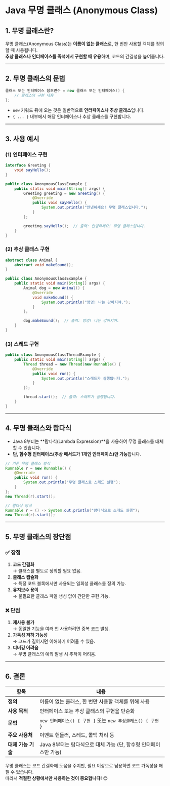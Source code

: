# **Java 무명 클래스 (Anonymous Class)**

## **1. 무명 클래스란?**
무명 클래스(Anonymous Class)는 **이름이 없는 클래스**로, 한 번만 사용할 객체를 정의할 때 사용됩니다.  
**추상 클래스나 인터페이스를 즉석에서 구현할 때 유용**하며, 코드의 간결성을 높여줍니다. 

---

## **2. 무명 클래스의 문법**
```java
클래스 또는 인터페이스 참조변수 = new 클래스 또는 인터페이스() {
    // 클래스의 구현 내용
};
```
- `new` 키워드 뒤에 오는 것은 일반적으로 **인터페이스나 추상 클래스**입니다.
- `{ ... }` 내부에서 해당 인터페이스나 추상 클래스를 구현합니다.

---

## **3. 사용 예시**

### **(1) 인터페이스 구현**
```java
interface Greeting {
    void sayHello();
}

public class AnonymousClassExample {
    public static void main(String[] args) {
        Greeting greeting = new Greeting() {
            @Override
            public void sayHello() {
                System.out.println("안녕하세요! 무명 클래스입니다.");
            }
        };

        greeting.sayHello();  // 출력: 안녕하세요! 무명 클래스입니다.
    }
}
```

### **(2) 추상 클래스 구현**
```java
abstract class Animal {
    abstract void makeSound();
}

public class AnonymousClassExample {
    public static void main(String[] args) {
        Animal dog = new Animal() {
            @Override
            void makeSound() {
                System.out.println("멍멍! 나는 강아지야.");
            }
        };

        dog.makeSound();  // 출력: 멍멍! 나는 강아지야.
    }
}
```

### **(3) 스레드 구현**
```java
public class AnonymousClassThreadExample {
    public static void main(String[] args) {
        Thread thread = new Thread(new Runnable() {
            @Override
            public void run() {
                System.out.println("스레드가 실행됩니다.");
            }
        });

        thread.start();  // 출력: 스레드가 실행됩니다.
    }
}
```

---

## **4. 무명 클래스와 람다식**
- Java 8부터는 **람다식(Lambda Expression)**을 사용하여 무명 클래스를 대체할 수 있습니다.
- **단, 함수형 인터페이스(추상 메서드가 1개인 인터페이스)만 가능**합니다.

```java
// 기존 무명 클래스 방식
Runnable r = new Runnable() {
    @Override
    public void run() {
        System.out.println("무명 클래스로 스레드 실행");
    }
};
new Thread(r).start();
```

```java
// 람다식 방식
Runnable r = () -> System.out.println("람다식으로 스레드 실행");
new Thread(r).start();
```

---

## **5. 무명 클래스의 장단점**
### ✅ **장점**
1. **코드 간결화**  
   → 클래스를 별도로 정의할 필요 없음.
2. **클래스 캡슐화**  
   → 특정 코드 블록에서만 사용되는 일회성 클래스를 정의 가능.
3. **유지보수 용이**  
   → 불필요한 클래스 파일 생성 없이 간단한 구현 가능.

### ❌ **단점**
1. **재사용 불가**  
   → 동일한 기능을 여러 번 사용하려면 중복 코드 발생.
2. **가독성 저하 가능성**  
   → 코드가 길어지면 이해하기 어려울 수 있음.
3. **디버깅 어려움**  
   → 무명 클래스의 예외 발생 시 추적이 어려움.

---

## **6. 결론**
| 항목 | 내용 |
|------|------|
| **정의** | 이름이 없는 클래스, 한 번만 사용할 객체를 위해 사용 |
| **사용 목적** | 인터페이스 또는 추상 클래스의 구현을 단순화 |
| **문법** | `new 인터페이스() { 구현 }` 또는 `new 추상클래스() { 구현 }` |
| **주요 사용처** | 이벤트 핸들러, 스레드, 콜백 처리 등 |
| **대체 가능 기술** | Java 8부터는 람다식으로 대체 가능 (단, 함수형 인터페이스만 가능) |

무명 클래스는 코드 간결화에 도움을 주지만, 필요 이상으로 남용하면 코드 가독성을 해칠 수 있습니다.  
따라서 **적절한 상황에서만 사용하는 것이 중요합니다!** 😊
